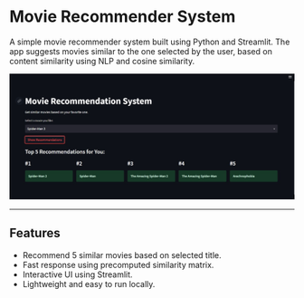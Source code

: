 # Movie Recommender System

A simple movie recommender system built using Python and Streamlit. The app suggests movies similar to the one selected by the user, based on content similarity using NLP and cosine similarity.

![Answer Screenshot](recommender-system.jpg)

---

## Features

- Recommend 5 similar movies based on selected title.
- Fast response using precomputed similarity matrix.
- Interactive UI using Streamlit.
- Lightweight and easy to run locally.